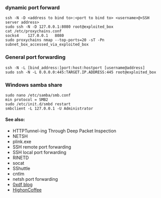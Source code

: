 ### dynamic port forward

```
ssh -N -D <address to bind to>:<port to bind to> <username>@<SSH server address>
sudo ssh -N -D 127.0.0.1:8080 root@exploited_box
cat /etc/proxychains.conf
socks4    127.0.0.1   8080
sudo proxychains nmap --top-ports=20 -sT -Pn subnet_box_accessed_via_exploited_box

```


### General port forwarding
```
ssh -N -L [bind_address:]port:host:hostport [username@address]
sudo ssh -N -L 0.0.0.0:445:TARGET.IP.ADDRESS:445 root@exploited_box
```

### Windows samba share
```
sudo nano /etc/samba/smb.conf
min protocol = SMB2
sudo /etc/init.d/smbd restart
smbclient -L 127.0.0.1 -U Administrator
```

#### See also:

- HTTPTunnel-ing Through Deep Packet Inspection
- NETSH
- plink.exe
- SSH remote port forwarding
- SSH local port forwarding
- RINETD
- socat
- SShuttle
- cntlm
- netsh port forwarding
- [0xdf blog](https://0xdf.gitlab.io/2019/01/28/pwk-notes-tunneling-update1.html)
- [HighonCoffee](https://highon.coffee/blog/ssh-meterpreter-pivoting-techniques/)
